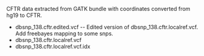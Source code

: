 CFTR data extracted from GATK bundle with coordinates converted from hg19 to CFTR.

* dbsnp_138.cftr.edited.vcf -- Edited version of dbsnp_138.cftr.localref.vcf.  Add freebayes mapping to some snps.
* dbsnp_138.cftr.localref.vcf
* dbsnp_138.cftr.localref.vcf.idx
